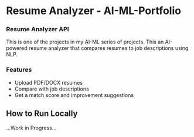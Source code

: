 # Resume Analyzer - AI-ML-Portfolio

### Resume Analyzer API
This is one of the projects in my AI-ML series of projects. This an AI-powered resume analyzer that compares resumes to job descriptions using NLP.

### Features
- Upload PDF/DOCX resumes  
- Compare with job descriptions  
- Get a match score and improvement suggestions

## How to Run Locally
...Work in Progress...
